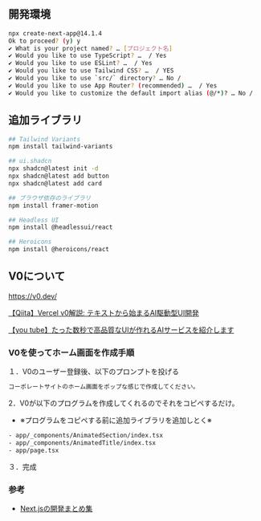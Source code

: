 ## 開発環境
```sh
npx create-next-app@14.1.4
Ok to proceed? (y) y
✔ What is your project named? … [プロジェクト名]
✔ Would you like to use TypeScript? …  / Yes
✔ Would you like to use ESLint? …  / Yes
✔ Would you like to use Tailwind CSS? …  / YES
✔ Would you like to use `src/` directory? … No / 
✔ Would you like to use App Router? (recommended) …  / Yes
✔ Would you like to customize the default import alias (@/*)? … No / 
```

## 追加ライブラリ
```sh
## Tailwind Variants
npm install tailwind-variants

## ui.shadcn
npx shadcn@latest init -d
npx shadcn@latest add button
npx shadcn@latest add card 

## ブラウザ依存のライブラリ
npm install framer-motion

## Headless UI
npm install @headlessui/react

## Heroicons
npm install @heroicons/react

```

## V0について
https://v0.dev/

[【Qiita】Vercel v0解説: テキストから始まるAI駆動型UI開発](https://qiita.com/shirochan/items/541126f4c866367b2278)

[【you tube】たった数秒で高品質なUIが作れるAIサービスを紹介します](https://www.youtube.com/watch?app=desktop&v=ctmCLOTpWew)


### V0を使ってホーム画面を作成手順

１．V0のユーザー登録後、以下のプロンプトを投げる
```txt
コーポレートサイトのホーム画面をポップな感じで作成してください。
```

2．V0が以下のプログラムを作成してくれるのでそれをコピペするだけ。
- ※プログラムをコピペする前に追加ライブラリを追加しとく※
```txt
- app/_components/AnimatedSection/index.tsx
- app/_components/AnimatedTitle/index.tsx
- app/page.tsx
```

３．完成

### 参考
- [Next.jsの開発まとめ集](https://qiita.com/sea_news_yass/items/6d09c5a70e7356406f4d)